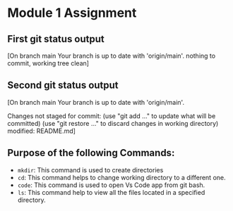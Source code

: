 # Module 1 Assignment

## First git status output

[On branch main
Your branch is up to date with 'origin/main'.
nothing to commit, working tree clean]

## Second git status output

[On branch main
Your branch is up to date with 'origin/main'.

Changes not staged for commit:
  (use "git add <file>..." to update what will be committed)
  (use "git restore <file>..." to discard changes in working directory)
        modified:   README.md]

## Purpose of the following Commands:

- `mkdir`: This command is used to create directories
- `cd`: This command helps to change working directory to a different one.
- `code`: This command is used to open Vs Code app from git bash.
- `ls`: This command help to view all the files located in a specified directory.
